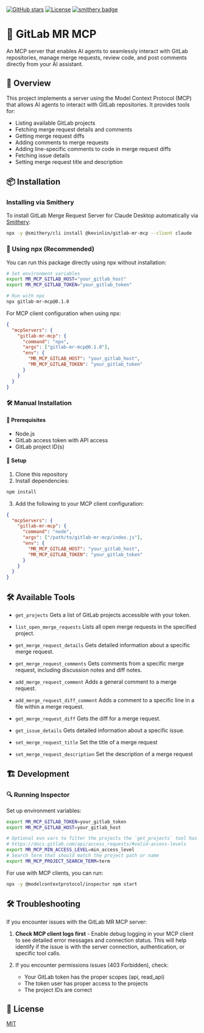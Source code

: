 [![GitHub stars](https://img.shields.io/github/stars/kevinlin/gitlab-mr-mcp?style=flat)](https://github.com/kevinlin/gitlab-mr-mcp/stargazers)
[![License](https://img.shields.io/github/license/kevinlin/gitlab-mr-mcp)](LICENSE)
[![smithery badge](https://smithery.ai/badge/@kevinlin/gitlab-mr-mcp)](https://smithery.ai/server/@kevinlin/gitlab-mr-mcp)

# 🚀 GitLab MR MCP

An MCP server that enables AI agents to seamlessly interact with GitLab repositories, manage merge requests, review code, and post comments directly from your AI assistant.

## 📌 Overview

This project implements a server using the Model Context Protocol (MCP) that allows AI agents to interact with GitLab repositories. It provides tools for:

- Listing available GitLab projects
- Fetching merge request details and comments
- Getting merge request diffs
- Adding comments to merge requests
- Adding line-specific comments to code in merge request diffs
- Fetching issue details
- Setting merge request title and description

## 📦 Installation

### Installing via Smithery

To install GitLab Merge Request Server for Claude Desktop automatically via [Smithery](https://smithery.ai/server/@kevinlin/gitlab-mr-mcp):

```bash
npx -y @smithery/cli install @kevinlin/gitlab-mr-mcp --client claude
```

### 🚀 Using npx (Recommended)

You can run this package directly using npx without installation:

```bash
# Set environment variables
export MR_MCP_GITLAB_HOST="your_gitlab_host"
export MR_MCP_GITLAB_TOKEN="your_gitlab_token"

# Run with npx
npx gitlab-mr-mcp@0.1.0
```

For MCP client configuration when using npx:
```json
{
  "mcpServers": {
    "gitlab-mr-mcp": {
      "command": "npx",
      "args": ["gitlab-mr-mcp@0.1.0"],
      "env": {
        "MR_MCP_GITLAB_HOST": "your_gitlab_host",
        "MR_MCP_GITLAB_TOKEN": "your_gitlab_token"
      }
    }
  }
}
```

### 🛠️ Manual Installation

#### 🔧 Prerequisites

- Node.js
- GitLab access token with API access
- GitLab project ID(s)

#### 📖 Setup

1. Clone this repository
2. Install dependencies:

```bash
npm install
```

3. Add the following to your MCP client configuration:
```json
{
  "mcpServers": {
    "gitlab-mr-mcp": {
      "command": "node",
      "args": ["/path/to/gitlab-mr-mcp/index.js"],
      "env": {
        "MR_MCP_GITLAB_HOST": "your_gitlab_host",
        "MR_MCP_GITLAB_TOKEN": "your_gitlab_token"
      }
    }
  }
}
```

## 🛠️ Available Tools

* `get_projects`
  Gets a list of GitLab projects accessible with your token.

* `list_open_merge_requests`
  Lists all open merge requests in the specified project.

* `get_merge_request_details`
  Gets detailed information about a specific merge request.

* `get_merge_request_comments`
  Gets comments from a specific merge request, including discussion notes and diff notes.

* `add_merge_request_comment`
  Adds a general comment to a merge request.

* `add_merge_request_diff_comment`
  Adds a comment to a specific line in a file within a merge request.

* `get_merge_request_diff`
  Gets the diff for a merge request.

* `get_issue_details`
  Gets detailed information about a specific issue.

* `set_merge_request_title`
  Set the title of a merge request

* `set_merge_request_description`
  Set the description of a merge request

## 🏗️ Development

### 🔍 Running Inspector

Set up environment variables:

```bash
export MR_MCP_GITLAB_TOKEN=your_gitlab_token
export MR_MCP_GITLAB_HOST=your_gitlab_host

# Optional evn vars to filter the projects the `get_projects` tool has access to:
# https://docs.gitlab.com/api/access_requests/#valid-access-levels
export MR_MCP_MIN_ACCESS_LEVEL=min_access_level
# Search term that should match the project path or name 
export MR_MCP_PROJECT_SEARCH_TERM=term 
```

For use with MCP clients, you can run:

```bash
npx -y @modelcontextprotocol/inspector npm start
```

## 🛠️ Troubleshooting

If you encounter issues with the GitLab MR MCP server:

1. **Check MCP client logs first** - Enable debug logging in your MCP client to see detailed error messages and connection status. This will help identify if the issue is with the server connection, authentication, or specific tool calls.

2. If you encounter permissions issues (403 Forbidden), check:
   - Your GitLab token has the proper scopes (api, read_api)
   - The token user has proper access to the projects
   - The project IDs are correct

## 📜 License

[MIT](LICENSE)